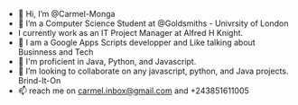 - 👋 Hi, I’m @Carmel-Monga
- 👀 I’m a Computer Science Student at @Goldsmiths - Univrsity of London
- I currently work as an IT Project Manager at Alfred H Knight.
- 🌱 I am a Google Apps Scripts developper and Like talking about Businness and Tech
- 🌱 I'm proficient in Java, Python, and Javascript.
- 💞️ I’m looking to collaborate on any javascript, python, and Java projects. Brind-It-On
- 📫 reach me on carmel.inbox@gmail.com and +243851611005

<!---
Carmel-Monga/Carmel-Monga is a ✨ special ✨ repository because its `README.md` (this file) appears on your GitHub profile.
You can click the Preview link to take a look at your changes.
--->
